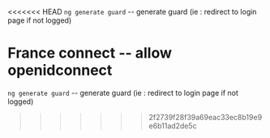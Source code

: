 <<<<<<< HEAD
`ng generate guard` -- generate guard (ie : redirect to login page if not logged)

France connect -- allow openidconnect
=======
`ng generate guard` -- generate guard (ie : redirect to login page if not logged)
>>>>>>> 2f2739f28f39a69eac33ec8b19e9e6b11ad2de5c
